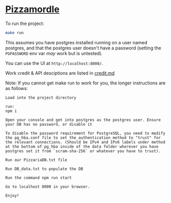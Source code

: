 # [Pizzamordle](https://github.com/Kartoffelsaft/CSS475-Pizzamordle)

To run the project:
```bash
make run
```

This assumes you have postgres installed running on a user named postgres, and
that the postgres user doesn't have a password (setting the `PGPASSWORD` env
var *may* work but is untested).

You can use the UI at `http://localhost:8000/`.

Work credit & API desciptions are listed in [credit.md](./credit.md)

Note: If you cannot get make run to work for you, the longer instructions are as follows:
```
Load into the project directory

run:
npm i

Open your console and get into postgres as the postgres user. Ensure your DB has no password, or disable it

To disable the password requirement for PostgreSQL, you need to modify the pg_hba.conf file to set the authentication method to "trust" for the relevant connections. (Should be IPv4 and IPv6 labels under method at the bottom of pg_hba inside of the data folder wherever you have postgres set it from `scram-sha-256` or whatever you have to trust).

Run our PizzariaDB.txt file

Run DB_data.txt to populate the DB

Run the command npm run start 

Go to localhost 8000 in your browser.

Enjoy!
```
